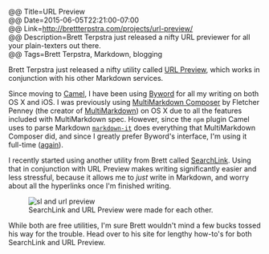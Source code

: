 @@ Title=URL Preview  
@@ Date=2015-06-05T22:21:00-07:00  
@@ Link=http://brettterpstra.com/projects/url-preview/  
@@ Description=Brett Terpstra just released a nifty URL previewer for all your plain-texters out there.  
@@ Tags=Brett Terpstra, Markdown, blogging  

Brett Terpstra just released a nifty utility called [URL Preview][0402-0001], which works in conjunction with his other Markdown services.

Since moving to [Camel][camel], I have been using [Byword][0402-0003] for all my writing on both OS X and iOS. I was previously using [MultiMarkdown Composer][0402-0004] by Fletcher Penney (the creator of [MultiMarkdown][0402-0005]) on OS X due to all the features included with MultiMarkdown spec. However, since the `npm` plugin Camel uses to parse Markdown [`markdown-it`][0402-0006] does everything that MultiMarkdown Composer did, and since I greatly prefer Byword's interface, I'm using it full-time ([again][again]).

I recently started using another utility from Brett called [SearchLink][0402-0002]. Using that in conjunction with URL Preview makes writing significantly easier and less stressful, because it allows me to *just* write in Markdown, and worry about all the hyperlinks once I'm finished writing. 

<figure>
	<img class="lazy" src="http://d.pr/i/1glDj+" data-original="http://d.pr/i/1glDj+" alt="sl and url preview" />
	<figcaption>SearchLink and URL Preview were made for each other.</figcaption>
</figure>

While both are free utilities, I'm sure Brett wouldn't mind a few bucks tossed his way for the trouble. Head over to his site for lengthy how-to's for both SearchLink and URL Preview.

[0402-0001]: http://brettterpstra.com/projects/url-preview/
[0402-0002]: http://brettterpstra.com/projects/searchlink/
[0402-0003]: http://bywordapp.com/
[0402-0004]: http://multimarkdown.com/
[0402-0005]: http://fletcherpenney.net/multimarkdown/
[0402-0006]: https://www.npmjs.com/package/markdown-it
[again]: http://www.theoveranalyzed.net/2015/3/4/byword-multimarkdown-composer-and-more
[camel]: http://www.theoveranalyzed.net/2015/6/1/introducing-theoveranalyzed-30